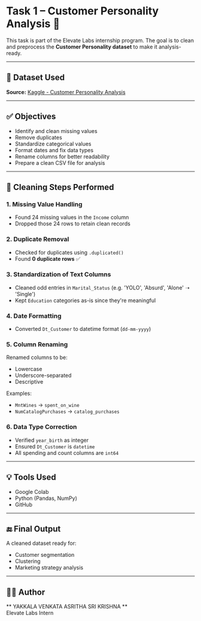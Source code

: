 # Task 1 – Customer Personality Analysis 🧠

This task is part of the Elevate Labs internship program. The goal is to clean and preprocess the **Customer Personality dataset** to make it analysis-ready.

---

## 📂 Dataset Used
**Source:** [Kaggle - Customer Personality Analysis](https://www.kaggle.com/datasets/imakash3011/customer-personality-analysis)

---

## ✅ Objectives

- Identify and clean missing values
- Remove duplicates
- Standardize categorical values
- Format dates and fix data types
- Rename columns for better readability
- Prepare a clean CSV file for analysis

---

## 🔧 Cleaning Steps Performed

### 1. Missing Value Handling
- Found 24 missing values in the `Income` column
- Dropped those 24 rows to retain clean records

### 2. Duplicate Removal
- Checked for duplicates using `.duplicated()`
- Found **0 duplicate rows** ✅

### 3. Standardization of Text Columns
- Cleaned odd entries in `Marital_Status` (e.g. 'YOLO', 'Absurd', 'Alone' ➝ 'Single')
- Kept `Education` categories as-is since they're meaningful

### 4. Date Formatting
- Converted `Dt_Customer` to datetime format (`dd-mm-yyyy`)

### 5. Column Renaming
Renamed columns to be:
- Lowercase
- Underscore-separated
- Descriptive

Examples:
- `MntWines` → `spent_on_wine`
- `NumCatalogPurchases` → `catalog_purchases`

### 6. Data Type Correction
- Verified `year_birth` as integer
- Ensured `Dt_Customer` is `datetime`
- All spending and count columns are `int64`

---



## 💡 Tools Used

- Google Colab
- Python (Pandas, NumPy)
- GitHub

---

## 🔚 Final Output
A cleaned dataset ready for:
- Customer segmentation
- Clustering
- Marketing strategy analysis

---

## 🙋‍♀️ Author
** YAKKALA VENKATA ASRITHA SRI KRISHNA **  
Elevate Labs Intern  

